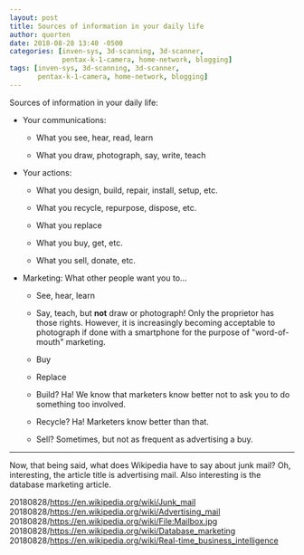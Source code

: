 ```yaml
---
layout: post
title: Sources of information in your daily life
author: quorten
date: 2018-08-28 13:40 -0500
categories: [inven-sys, 3d-scanning, 3d-scanner,
             pentax-k-1-camera, home-network, blogging]
tags: [inven-sys, 3d-scanning, 3d-scanner,
       pentax-k-1-camera, home-network, blogging]
---
```


Sources of information in your daily life:

* Your communications:

    * What you see, hear, read, learn

    * What you draw, photograph, say, write, teach

* Your actions:

    * What you design, build, repair, install, setup, etc.

    * What you recycle, repurpose, dispose, etc.

    * What you replace

    * What you buy, get, etc.

    * What you sell, donate, etc.

* Marketing: What other people want you to...

    * See, hear, learn

    * Say, teach, but **not** draw or photograph!  Only the proprietor
      has those rights.  However, it is increasingly becoming
      acceptable to photograph if done with a smartphone for the
      purpose of "word-of-mouth" marketing.

    * Buy

    * Replace

    * Build?  Ha!  We know that marketers know better not to ask you
      to do something too involved.

    * Recycle?  Ha!  Marketers know better than that.

    * Sell?  Sometimes, but not as frequent as advertising a buy.

----------

Now, that being said, what does Wikipedia have to say about junk mail?
Oh, interesting, the article title is advertising mail.  Also
interesting is the database marketing article.

20180828/https://en.wikipedia.org/wiki/Junk_mail  
20180828/https://en.wikipedia.org/wiki/Advertising_mail  
20180828/https://en.wikipedia.org/wiki/File:Mailbox.jpg  
20180828/https://en.wikipedia.org/wiki/Database_marketing  
20180828/https://en.wikipedia.org/wiki/Real-time_business_intelligence
